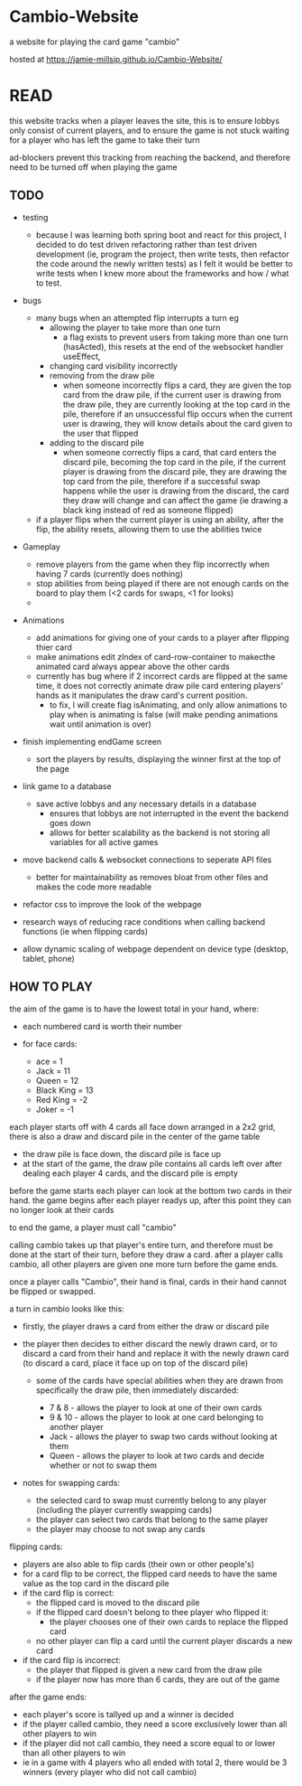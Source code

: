 # Cambio-Website

a website for playing the card game "cambio"

hosted at https://jamie-millsip.github.io/Cambio-Website/

# READ

this website tracks when a player leaves the site, this is to ensure lobbys only consist of current players, and to ensure the game is not stuck waiting for a player who has left the game to take their turn

ad-blockers prevent this tracking from reaching the backend, and therefore need to be turned off when playing the game

## TODO

- testing

  - because I was learning both spring boot and react for this project, I decided to do test driven refactoring rather than test driven development (ie, program the project, then write tests, then refactor the code around the newly written tests) as I felt it would be better to write tests when I knew more about the frameworks and how / what to test.

- bugs

  - many bugs when an attempted flip interrupts a turn eg
    - allowing the player to take more than one turn
      - a flag exists to prevent users from taking more than one turn (hasActed), this resets at the end of the websocket handler useEffect,
    - changing card visibility incorrectly
    - removing from the draw pile
      - when someone incorrectly flips a card, they are given the top card from the draw pile, if the current user is drawing from the draw pile, they are currently looking at the top card in the pile, therefore if an unsuccessful flip occurs when the current user is drawing, they will know details about the card given to the user that flipped
    - adding to the discard pile
      - when someone correctly flips a card, that card enters the discard pile, becoming the top card in the pile, if the current player is drawing from the discard pile, they are drawing the top card from the pile, therefore if a successful swap happens while the user is drawing from the discard, the card they draw will change and can affect the game (ie drawing a black king instead of red as someone flipped)
  - if a player flips when the current player is using an ability, after the flip, the ability resets, allowing them to use the abilities twice

- Gameplay

  - remove players from the game when they flip incorrectly when having 7 cards (currently does nothing)
  - stop abilities from being played if there are not enough cards on the board to play them (<2 cards for swaps, <1 for looks)
  -

- Animations

  - add animations for giving one of your cards to a player after flipping thier card
  - make animations edit zIndex of card-row-container to makecthe animated card always appear above the other cards
  - currently has bug where if 2 incorrect cards are flipped at the same time, it does not correctly animate draw pile card entering players' hands as it manipulates the draw card's current position.
    - to fix, I will create flag isAnimating, and only allow animations to play when is animating is false (will make pending animations wait until animation is over)

- finish implementing endGame screen

  - sort the players by results, displaying the winner first at the top of the page

- link game to a database

  - save active lobbys and any necessary details in a database
    - ensures that lobbys are not interrupted in the event the backend goes down
    - allows for better scalability as the backend is not storing all variables for all active games

- move backend calls & websocket connections to seperate API files

  - better for maintainability as removes bloat from other files and makes the code more readable

- refactor css to improve the look of the webpage

- research ways of reducing race conditions when calling backend functions (ie when flipping cards)
- allow dynamic scaling of webpage dependent on device type (desktop, tablet, phone)

## HOW TO PLAY

the aim of the game is to have the lowest total in your hand, where:

- each numbered card is worth their number
- for face cards:

  - ace = 1
  - Jack = 11
  - Queen = 12
  - Black King = 13
  - Red King = -2
  - Joker = -1

each player starts off with 4 cards all face down arranged in a 2x2 grid, there is also a draw and discard pile in the center of the game table

- the draw pile is face down, the discard pile is face up
- at the start of the game, the draw pile contains all cards left over after dealing each player 4 cards, and the discard pile is empty

before the game starts each player can look at the bottom two cards in their hand.
the game begins after each player readys up, after this point they can no longer look at their cards

to end the game, a player must call "cambio"

calling cambio takes up that player's entire turn, and therefore must be done at the start of their turn, before they draw a card. after a player calls cambio, all other players are given one more turn before the game ends.

once a player calls "Cambio", their hand is final, cards in their hand cannot be flipped or swapped.

a turn in cambio looks like this:

- firstly, the player draws a card from either the draw or discard pile
- the player then decides to either discard the newly drawn card, or to discard a card from their hand and replace it with the newly drawn card (to discard a card, place it face up on top of the discard pile)

  - some of the cards have special abilities when they are drawn from specifically the draw pile, then immediately discarded:

    - 7 & 8 - allows the player to look at one of their own cards
    - 9 & 10 - allows the player to look at one card belonging to another player
    - Jack - allows the player to swap two cards without looking at them
    - Queen - allows the player to look at two cards and decide whether or not to swap them

- notes for swapping cards:

  - the selected card to swap must currently belong to any player (including the player currently swapping cards)
  - the player can select two cards that belong to the same player
  - the player may choose to not swap any cards

flipping cards:

- players are also able to flip cards (their own or other people's)
- for a card flip to be correct, the flipped card needs to have the same value as the top card in the discard pile
- if the card flip is correct:
  - the flipped card is moved to the discard pile
  - if the flipped card doesn't belong to thee player who flipped it:
    - the player chooses one of their own cards to replace the flipped card
  - no other player can flip a card until the current player discards a new card
- if the card flip is incorrect:
  - the player that flipped is given a new card from the draw pile
  - if the player now has more than 6 cards, they are out of the game

after the game ends:

- each player's score is tallyed up and a winner is decided
- if the player called cambio, they need a score exclusively lower than all other players to win
- if the player did not call cambio, they need a score equal to or lower than all other players to win
- ie in a game with 4 players who all ended with total 2, there would be 3 winners (every player who did not call cambio)
